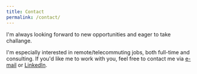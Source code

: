 ```yaml
---
title: Contact
permalink: /contact/
---
```


I'm always looking forward to new opportunities and eager to take challange.

I'm especially interested in remote/telecommuting jobs, both full-time and consulting. If you'd like me to work with you, feel free to contact me via [e-mail](mailto:inz.przemyslaw.wozniak@gmail.com) or [LinkedIn](https://pl.linkedin.com/in/przemyslawwozniak).
